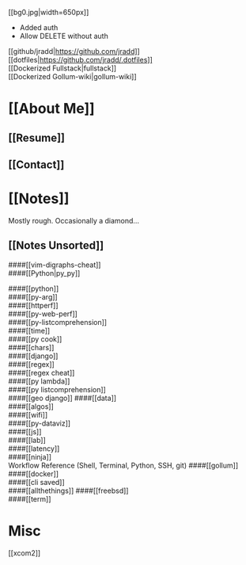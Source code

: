 [[bg0.jpg|width=650px]]  
- Added auth  
- Allow DELETE without auth  

[[github/jradd|https://github.com/jradd]]  
[[dotfiles|https://github.com/jradd/.dotfiles]]  
[[Dockerized Fullstack|fullstack]]  
[[Dockerized Gollum-wiki|gollum-wiki]]  

# [[About Me]]  

## [[Resume]]

## [[Contact]]  


# [[Notes]]  
Mostly rough.
Occasionally a diamond…  


## [[Notes Unsorted]]  

####[[vim-digraphs-cheat]]  
####[[Python|py_py]]  

####[[python]]  
####[[py-arg]]  
####[[httperf]]  
####[[py-web-perf]]  
####[[py-listcomprehension]]  
####[[time]]  
####[[py cook]]  
####[[chars]]  
####[[django]]  
####[[regex]]  
####[[regex cheat]]  
####[[py lambda]]  
####[[py listcomprehension]]  
####[[geo django]]
####[[data]]   
####[[algos]]  
####[[wifi]]  
####[[py-dataviz]]  
####[[js]]  
####[[lab]]  
####[[latency]]   
####[[ninja]]  
Workflow Reference (Shell, Terminal, Python, SSH, git)
####[[gollum]]  
####[[docker]]  
####[[cli saved]]  
####[[allthethings]]
####[[freebsd]]  
####[[term]]  

# Misc  
[[xcom2]]  
